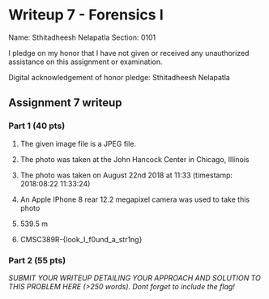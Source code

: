 Writeup 7 - Forensics I
======

Name: Sthitadheesh Nelapatla
Section: 0101

I pledge on my honor that I have not given or received any unauthorized assistance on this assignment or examination.

Digital acknowledgement of honor pledge: Sthitadheesh Nelapatla

## Assignment 7 writeup

### Part 1 (40 pts)

1. The given image file is a JPEG file. 

2. The photo was taken at the John Hancock Center in Chicago, Illinois

3. The photo was taken on August 22nd 2018 at 11:33 (timestamp: 2018:08:22 11:33:24)

4. An Apple IPhone 8 rear 12.2 megapixel camera was used to take this photo

5. 539.5 m

6. CMSC389R-{look_I_f0und_a_str1ng}

### Part 2 (55 pts)

*SUBMIT YOUR WRITEUP DETAILING YOUR APPROACH AND SOLUTION TO THIS PROBLEM HERE (>250 words). Dont forget to include the flag!*
